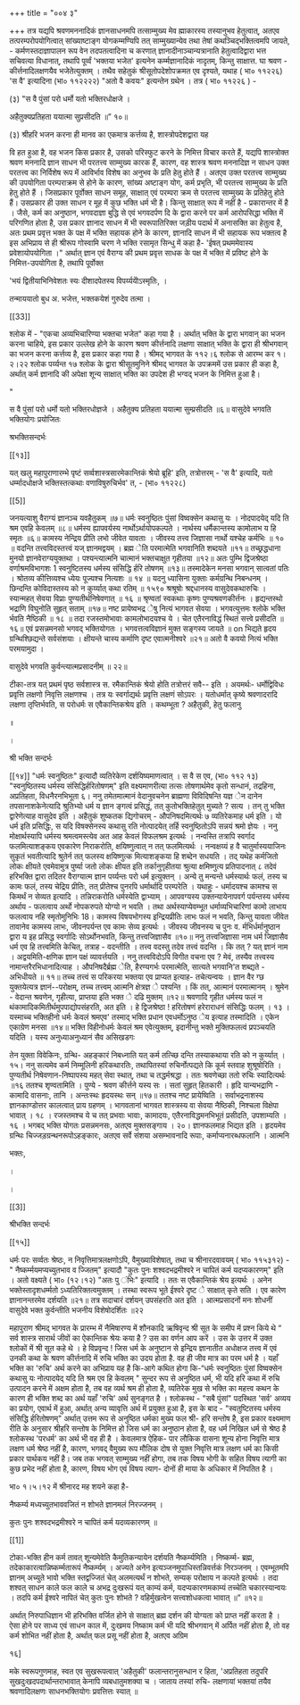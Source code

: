 +++
title = "००४ ३"

+++
तत्र यद्यपि श्रवणमननादिकं ज्ञानसाधनमपि तत्साम्मुख्य मेव ह्माकारस्य तस्यानुभव हेतुत्वात्, अतएव तत्परम्परोपयोगित्वात् सांख्याष्टाङ्ग योगकम्मण्यिपि तत् साम्मुख्यान्येव तथा तेषां कथञ्चिद्भक्तित्वमपि जायते, - कर्मणस्तदाज्ञापालन रूप वेन तदपतत्वादिना च करणात् ज्ञानादीनाञ्चान्यत्रानाति हेतुत्वादिद्वारा भत्त सचिवत्या विधानात्, तथापि पूर्व्वं 'भक्तया भजेत' इत्यनेन कर्म्मज्ञानादिकं नादृतम्, किन्तु साक्षात्त. घा श्रवण - कीर्त्तनादिलक्षणयैव भजेतेत्युक्तम् । तथैव सहेतुकं श्रीसूतोपदेशोपक्रमत एव दृश्यते, यथाह ( भा० ११२२६) 'स वै' इत्यादिना (भा० ११२२२२) "अतो वै कवयः" इत्यन्तेन ग्रथेन । तत्र ( भा० ११२२६ ) - 

(३) "स वै पुंसां परो धर्मो यतो भक्तिरधोक्षजे । 

अहैतुक्यप्रतिहता ययात्मा सुप्रसीदति ॥” १०॥ 

(३) श्रीहरि भजन करना ही मानव का एकमात्र कर्त्तव्य है, शास्त्रोपदेशद्वारा यह 

वि हत हुआ है, वह भजन किस प्रकार है, उसको परिस्फुट करने के निमित्त विचार करते हैं, यद्यपि शास्त्रोक्त श्रवण मननादि ज्ञान साधन भी परतत्त्व साम्मुख्य कारक हैं, कारण, वह शास्त्र श्रवण मननादिज्ञ न साधन उक्त परतत्त्व का निर्विशेष रूप में आविर्भाव विशेष का अनुभव के प्रति हेतु होते हैं । अतएव उक्त परतत्त्व साम्मुख्य की उपयोगिता परम्पराक्रम से होने के कारण, सांख्य अष्टाङ्ग योग, कर्म प्रभृति, भी परतत्त्व साम्मुख्य के प्रति हेतु होते हैं । जिसप्रकार पूर्वोक्त साधन समूह, साक्षात् एवं परम्परा क्रम से परतत्त्व साम्मुख्य के प्रतिहेतु होते हैं। उसप्रकार ही उक्त साधन र मूह में कुछ भक्ति धर्म भी है। किन्तु साक्षात् रूप में नहीं है - प्रकारान्तर में है । जैसे, कर्म का अनुष्ठान, भगवदाज्ञा बुद्धि से एवं भगवदर्पण दि के द्वारा करने पर कर्म आरोपसिद्धा भक्ति में परिगणित होता है, उस प्रकार ज्ञानाद साधन में भी स्वरूपातिरिक्त जड़ीय पदार्थ में अनासक्ति का हेतुत्व है, अतः प्रथम प्रवृत्त भक्त के पक्ष में भक्ति सहायक होने के कारण, ज्ञानादि साधन में भी सहायक रूप भक्तत्व है इस अभिप्राय से ही श्रीरूप गोस्वामि चरण ने भक्ति रसामृत सिन्धु में कहा है- 'ईषत् प्रथममेवास्य प्रवेशायोपयोगिता ।" अर्थात् ज्ञान एवं वैराग्य की प्रथम प्रवृत्त साधक के पक्ष में भक्ति में प्रविष्ट होने के निमित्त-उपयोगिता है, तथापि पूर्वोक्त 

'भयं द्वितीयाभिनिवेशतः स्यः दीशादपेतस्य विपर्य्ययेोऽस्मृतिः, । 

तन्माययातो बुध अ. भजेत्त, भक्तकयेशं गुरुदेव तत्मा । 


[[33]]

श्लोक में - "एकचा अव्यभिचारिण्या भक्तचा भजेत" कहा गया है । अर्थात् भक्ति के द्वारा भगवान् का भजन करना चाहिये, इस प्रकार उल्लेख होने के कारण श्रवण कीर्त्तनादि लक्षणा साक्षात् भक्ति के द्वारा ही श्रीभगवान् का भजन करना कर्त्तव्य है, इस प्रकार कहा गया है । श्रीमद् भागवत के ११२।६ श्लोक से आरम्भ कर १।२।२२ श्लोक पर्य्यन्त १७ श्लोक के द्वारा श्रीसूतमुनिने श्रीमद् भागवत के उपक्रममें उस प्रकार ही कहा है, अर्थात् कर्म ज्ञानादि की अपेक्षा शून्य साक्षात् भक्ति का उपदेश ही भग्वद् भजन के निमित्त हुआ है। 

" 

स वै पुंसां परो धर्मो यतो भक्तिरधोज्ञजे । अहैतुक्य प्रतिहता ययात्मा सुम्प्रसीदति ॥६॥ वासुदेवे भगवति भक्तियोगः प्रयोजितः 

श्रभक्तिसन्दर्भः 

[[१३]]

यत् खलु महापुराणारम्भे पृष्टं सर्व्वशास्त्रसारमेकान्तिकं श्रेयो ब्रूहि' इति, तत्रोत्तरम् - 'स वै' इत्यादि, यतो धर्म्मादधोक्षजे भक्तिस्तत्कथाः वणाविषुरुचिर्भव' त, - (भा० ११२२८) 

[[5]]

जनयत्याशु वैराग्यं ज्ञानञ्च यवहैतुकम् ॥७॥ धर्मः स्वनुष्ठितः पुंसां विष्वक्सेन कथासु यः । नोदपादयेद् यदि ति श्रम एवहि केवलम् ॥८॥ धर्मस्य ह्यापवर्यस्य नार्थोऽर्थायोपकल्पते । नार्थस्य धर्मैकान्तस्य कामोलाभ य हि स्मृतः ॥६॥ कामस्य नेन्द्रिय प्रीति लभो जीवेत यावताः । जीवस्य तत्त्व जिज्ञासा नार्थो यश्चेह कर्मभिः ॥ १० ॥ वदन्ति तत्त्वविदस्तत्त्वं यज् ज्ञानमद्वयम् । ब्रह्म ेति परमात्मेति भगवानिति शब्दयते ॥११॥ तच्छ्रद्धधाना मुनयो ज्ञानवेराग्ययुक्तथा । पश्यन्त्यात्मनि चात्मानं भक्तचाक्षुत गृहीतया ॥१२॥ अतः पुम्भि द्विजश्रेष्ठा वर्णाश्रमविभागशः 1 स्वनुष्टितस्य धर्मस्य संसिद्धि र्हरि तोषणम् ॥१३॥ तस्मादेकेन मनसा भगवान् सात्वतां पतिः । श्रोतव्य कीत्तिव्यश्च ध्येयः पूज्यश्च नित्यशः ॥ १४ ॥ यदनु ध्यासिना युक्ताः कर्मग्रन्थि निबन्धनम् । छिन्दन्ति कोविदास्तस्य को न कुर्य्यात् कथा रतिम् ॥ १५९० श्रश्रूषोः श्रद्दधानस्य वासुदेवकथारुचिः । स्यान्महत् सेवया विप्राः पुण्यतीर्थनिषेवणात् ॥ १६ ॥ श्रृण्वतां स्वकथाः कृष्णः पुण्यश्रवणकीर्त्तनः । हृद्यन्तस्थो भद्राणि विघुनोति सुहृत् सताम् ॥१७॥ नष्ट प्रायेष्वभद्र ेषु नित्यं भागवत सेवया । भगवत्युत्तमः श्लोके भक्ति र्भवति नैष्ठिकी ॥ १८ ॥ तदा रजस्तमोभावाः कामलोभादयश्च ये । चेत एतैरनाविद्धं स्थितं सत्त्वे प्रसीदति ॥१६॥ एवं प्रसन्नमनसो भगवद् भक्तियोगतः । भगवत्तत्वविज्ञानं मुक्त सङ्गस्य जायते ॥ on भिद्यते हृदय ग्रन्थिश्छिद्यन्ते सर्वसंशयाः । क्षीयन्ते चास्य कर्माणि दृष्ट एवात्मनीश्वरे ॥२१॥ अतो वै कवयो नित्यं भक्ति परमयामुदा । 

वासुदेवे भगवति कुर्वन्त्यात्मप्रसादनीम् ॥ २२॥ 

टीका-तत्र यत् प्रथमं पृष्ठ सर्वशास्त्र स. रमैकान्तिकं श्रेयो होति तत्रोत्तरं सवै-- इति । अयमर्थः- धर्मोद्विविधः प्रवृत्ति लक्षणो निवृत्ति लक्षणश्च । तत्र यः स्वर्गाद्यर्थः प्रवृत्ति लक्षणं सोऽपरः । यतोधर्मात् कृष्ये श्रवणादरादि लक्षणा तृप्तिर्भवति, स परोधर्मः स एवैकान्तिकश्रेय इति । कथम्भूता ? अहैतुकी, हेतु फलानु 

॥ 

। 

श्री भक्ति सन्दर्भः 

[[१४]] "धर्मः स्वनुष्ठितः" इत्यादौ व्यतिरेकेण दर्शयिष्यमाणत्वात् । स वै स एव, (भा० ११२ १३) "स्वनुष्ठितस्य धर्मस्य संसिद्धिर्हरितोषणम्" इति वक्ष्यमाणरीत्या तत्सः तोषणार्थमेव कृतो सन्धानं, तद्रहिना, अप्रतिहता, विधनैरनभिभूता ६। ननु तमेतमात्मानं वेदानुवचनेन ब्राह्मणा विविदिषन्ति यज्ञ ेन दानेन तपसानाशकेनेत्यादि श्रुतिभ्यो धर्म य ज्ञान ङ्गत्वं प्रसिद्धं, तत् कुतोभक्तिहेतुत् मुच्यते ? सत्य । तन् तु भक्ति द्वारेणेत्याह वासुदेव इति । अहैतुकं शुष्कतक द्यिगोचरम् - औपनिषदमित्यर्थः ७ व्यतिरेकमाह धर्म इति । यो धर्म इति प्रसिद्धिः, स यदि विषक्सेनस्य कथासु रति नोत्पादयेत् तर्हि स्वनुष्ठितोऽपि सन्नयं श्रमो ज्ञेयः । ननु मोक्षार्थस्यापि धर्मस्य श्रमत्वमस्त्येव अत आह केवलं विफलश्रम इत्यर्थः । नन्वस्ति तत्रापि स्वर्गाद फलमित्याशङ्कय एवकारेण निराकरोति, क्षयिष्णुत्वात् न तत् फलमित्यर्थः । नन्वक्षय्यं ह वै चातुर्मास्ययाजिनः सुकृतं भवतीत्यादि श्रुतेर्न तत् फलस्य क्षयिष्णुत्क मित्याशङ्कया हि शब्देन सधयति । तद् यथेह कर्मजितो लोकः क्षीयते एवमेवामुत्र पुर्ष्या जतो लोकः क्षीयत इति तर्कानुगृहीतया श्रुत्या क्षमिष्णुत्य प्रतिपादनात् ८ तदेवं हरिभक्ति द्वारा तदितर वैराग्यात्म ज्ञान पर्य्यन्तः परो धर्म इत्युक्तन् । अन्ये तु मन्यन्ते धर्मस्यार्थः फलं, तस्य च कामः फलं, तस्य चेद्रिय प्रीतिः, तत् प्रीतेश्च पुनरपि धर्मार्थादि परम्परेति । यथाहुः - धर्मादयश्च कामश्च स किमर्थं न सेव्यत इत्यादि । तन्निराकरोति धर्मस्येति द्वाभ्याम् । आपवग्यस्य उक्तन्यायेनापवर्ग पर्यन्तस्य धर्मस्य अर्थाय - फलत्वाय अर्थो नोपकरुपते योग्यो न भवति । तथा अर्थस्याप्येवम्भूत धर्माव्यभिचारिणां कामो लाभाय फलत्वाय नहि स्मृतोमुनिभिः 18। कामस्य विषयभोगस्य इन्द्रियप्रीतिः लाभः फलं न भवति, किन्तु यावता जीवेत तावानेव कामस्य लाभः, जीवनपर्यन्त एव कामः सेव्य इत्यर्थः । जीवस्य जीवनस्य च पुनः व. र्मभिर्धर्मानुष्ठान द्वारा य इह प्रसिद्ध स्वर्गादिः सोऽर्थोनभवति, किन्तु तत्त्वजिज्ञासैव ॥१०॥ ननु तत्त्वजिज्ञासा नाम धर्म जिज्ञासैव धर्म एव हि तत्त्वमिति केचित्, तत्राह - वदन्तीति । तत्त्व वदस्तु तदेव तत्त्वं वदन्ति । कि तत् ? यत् ज्ञानं नाम । अद्वयमिति-क्षणिक ज्ञान पक्षं व्यावर्त्तयति । ननु तत्त्वविदोऽपि विगीत वचना एव ? मेवं, तस्यैव तत्त्वस्य नामान्तरैरभिधानादित्याह । औपनिषदैर्ब्रह्म ेति, हैरण्यगर्भः परमात्मेति, सात्यते भगवानि'त शब्द्यते - अभिधीयते ॥ ११॥ तच्च तत्त्वं स परिकरया भक्तया एव प्राप्यत इत्याह- तचेत्यन्वयः । ज्ञान वैर ग्छ युक्तयेत्यत्र ज्ञानं--परोक्षम्, तच्च तत्त्वम् आत्मनि क्षेत्रज्ञ े पश्यन्ति । किं तत्, आत्मानं परमात्मानम् । श्रुमेन - वेदान्त श्रवणेन, गृहीत्या, प्राप्तया इति भक्त े दढि मुक्तम् ॥१२॥ श्रवणादि गृहीत धर्मस्य फलं न थंकामादिकमितीर्थमुपपाद्योपसंहरति, अत इति । हे द्विजश्रेष्ठा ! हरितोषणं हरेराराधनं संसिद्धिः फलम् । १३ । यस्माच्च भक्तिहीनो धर्मः केवलं श्रमएव' तस्माद् भक्ति प्रधान एवधर्मोऽनुष्ठ ेय इत्याह तस्मादिति । एकेन एकाग्रेण मनसा ॥१४॥ भक्ति विहीनोधर्मः केवलं श्रम एवेत्युक्तम्, इदानीन्तु भक्ते मुक्तिफलत्वं प्रपञ्चयति यदिति । यस्य अनुध्याअनुध्यानं सैव असिखडगः 

तेन युक्ता विवेकिनः, ग्रन्थि- अहङ्कारं निबध्नाति यत् कर्म तत्च्छि दन्ति तस्याकथाया रति को न कुर्य्यात् । १५। ननु सत्यमेव कर्म निम्मूलिनी हरिकथारतिः, तथापितस्यां रुचिर्नोत्पद्यते कि कूर्म स्तवाह शुश्रूषोरिति । पुण्यतीर्थ निषेवणान-निष्पापस्य महत् सेवा स्थात्, तथा च तद्धर्मश्रद्धा । ततः श्रवणेच्छा ततो रुचिः स्यादित्यर्थः ॥१६ ततश्च शृण्वतामिति । पुण्ये - श्रवण कीर्त्तने यस्य सः । सतां सुहृत् हितकारी । हृदि यान्यभद्राणि - कामादि वासनाः, तानि । अन्तःस्थः हृदयस्थः सन् ॥१७॥ ततश्च नष्ट प्रायेष्विति । सर्वाभद्रनाशस्य ज्ञानकाण्डोत्तर कालत्वात् प्राय ग्रहणम् । भागवतानां भागवत शास्त्रस्य वा सेवया नैष्ठिकी, निश्चला विक्षेपा भावात् । १८ । रजस्तमश्च ये च तत् प्रभवाः भावाः, कामादयः, एतैरनाविद्धमनभिभूतं प्रसीदति, उपशाम्यति । १६ । भगबद् भक्ति योगतः प्रसन्नमनसः, अतएव मुक्तसङ्गाय । २०। ज्ञानफलमाह भिद्यत इति । हृदयमेव ग्रन्थिः चिज्जड़ग्रन्थनरूपोऽहङ्कारः, अतएव सर्वे संशया असम्भावनादि रूपाः, कर्माप्यनारब्धफलानि । आत्मनि 

भक्तः, 

। 

। 

[[3]]

श्रीभक्ति सन्दर्भः 

[[१५]]

धर्मः परः सर्व्वतः श्रेष्ठः, न निवृत्तिमात्रलक्षणोऽपि, वैमुख्याविशेषात्, तथा च श्रीनारदवावयम् ( भा० ११५३१२) - " नैष्कर्म्मयमप्यच्युतभाव व ज्जितम्" इत्यादौ "कुतः पुनः शश्वदभद्रमीश्वरे न चापितं कर्म यदप्यकारणम्" इति । अतो वक्ष्यते ( भा० (१२।१२) "अतः पु ंभिः" इत्यादि । ततः स एवैकान्तिकं श्रेय इत्यर्थः । अनेन भक्तेस्तादृशधर्म्मतो ऽध्यतिरिक्तत्वमुक्तम् । तस्था स्वरूप भूते ईश्वरे दृष्ट े साक्षात् कृते सति । एव कारेण ज्ञानानन्तरमेव दर्शयति ॥२१॥ तत्र सदाचारं दर्शयन् उपसंहरति अत इति । आत्मप्रसादनों मनः शोधनीं वासुदेवे भक्त कुर्वन्तीति भजनीय विशेषोदर्शितः ॥२२ 

महापुराण श्रीमद् भागवत के प्रारम्भ में नैमिषारण्य में शौनकादि ऋषिवृन्द श्री सूत के समीप में प्रश्न किये थे “ सर्व शास्त्र सारार्थ जीवों का ऐकान्तिक श्रेयः कया है ? उस का वर्णन आप करें । उस के उत्तर में उक्त श्लोकों में श्री सूत कहे थे । हे विप्रवृन्द ! जिस धर्म के अनुष्टान से इन्द्रिय ज्ञानातीत अधोक्षज तत्त्व में एवं उनकी कथा के श्रवण कीर्त्तनादि में रुचि भक्ति का उदय होता है. वह ही जीव मात्र का परम धर्म है । यहाँ भक्ति का 'रुचि' अर्थ करने का अभिप्राय यह है कि-आगे कथित होगा कि-“धर्मः स्वनुष्ठितः पुंसां विष्वक्सेन कथासु यः नोत्पादयेद् यदि ति श्रम एव हि केवलम् " सुन्दर रूप से अनुष्ठित धर्म, भी यदि हरि कथा में रुचि उत्पादन करने में अक्षम होता है, तब वह व्यर्थ श्रम ही होता है, व्यतिरेक मुख से भक्ति का महत्त्व कथन के कारण ही भक्ति शब्द का अर्थ यहाँ 'रुचि' अर्थ सुनङ्गत है । श्लोकस्थ - "सबै पुंसां" पदस्थित 'सर्व' अव्यय का प्रयोग, एवार्थ में हुआ, अर्थात् अन्य व्यावृत्ति अर्थ में प्रयुक्त हुआ है, इस के बाद - "स्वतुष्टितस्य धर्मस्य संसिद्धि र्हरितोषणम्" अर्थात् उत्तम रूप से अनुष्ठित धर्मका मुख्य फल श्री- हरि सन्तोष है, इस प्रकार वक्ष्यमाण रीति के अनुसार श्रीहरि सन्तोष के निमित्त हो जिस धर्म का अनुष्ठान होता है, वह धर्म निखिल धर्म से श्रेष्ठ है श्लोकस्थ 'परधर्म' का अर्थ भी वह ही है । केवलमात्र ऐहिक- पार लौकिक वासना शून्य होना निवृत्ति मात्र लक्षण धर्म श्रेष्ठ नहीं है, कारण, भगवद् वैमुख्य रूप मौलिक दोष से युक्त निवृत्ति मात्र लक्षण धर्म का किसी प्रकार पार्थकय नहीं है। जब तक भगवत् साम्मुख्य नहीं होगा, तब तक विषय भोगी के सहित विषय त्यागी का कुछ प्रभेद नहीं होता है, कारण, विषय भोग एवं विषय त्याग- दोनों ही माया के अधिकार में निपतित है । 

भा० १।५।१२ में श्रीनारद मह शयने कहा है- 

नैष्कर्म्य मध्यच्युतभाववजितं न शोभते ज्ञानमलं निरज्जनम् । 

कुतः पुनः शश्वदभद्रमीश्वरे न चापितं कर्म यदव्यकारणम् ॥ 

[[1]]

टोका-भक्ति हीन कर्म तावत् शून्यमेवेति कैमुतिकन्यायेन दर्शयति नैष्कर्म्यमिति । निष्कर्म्म- ब्रह्म, तदेकाकारत्वान्निष्कर्म्मतारूपं नैष्कर्म्यम् । अज्यते अनेन इत्यञ्जनमुपाधिस्तन्निवर्त्तकं निरञ्जनम् । एवम्भूतमपि ज्ञानम् अच्युते भावो भक्ति स्तद्वज्जितं चेत् अलमत्यर्थं न शोभते, सम्यक् परोक्षाय न कल्पते इत्यर्थः । तदा शश्वत् साधन काले फल काले च अभद्र दुःखरूपं यत् काम्यं कर्म, यदप्यकारणमकाम्यं तच्चेति चकारस्यान्वयः । तदपि कर्म ईश्वरे नापितं चेत् कुतः पुनः शोभते ? वहिर्मुखत्वेन सत्त्वशोधकत्वा भावात् ॥” ॥१२॥ 

अर्थात् निरुपाधिज्ञान भी हरिभक्ति वर्जित होने से साक्षात् ब्रह्म दर्शन की योग्यता को प्राप्त नहीं करता है । ऐसा होने पर साध्य एवं साधन काल में, दुःखमय निष्काम कर्म भी यदि श्रीभगवान् में अर्पित नहीं होता है, तो वह कर्म शोभित नहीं होता है, अर्थात् फल प्रसू नहीं होता है, अतएव अग्रिम 

१६] 

मके स्वरूपगुणमाह, स्वत एव सुखरूपत्वात् 'अहैतुकी' फलान्तरानुसन्धान र हिता, 'अप्रतिहता तदुपरि सुखदुःखदपदार्थान्तराभावात् केनापि व्यबधातुमशक्या च । जाताय तस्यां रुचि- लक्षणायां भक्तयां तयैव श्रवणादिलक्षणः साधनभक्तियोगः प्रवत्तित्तः स्यात् ॥ 
